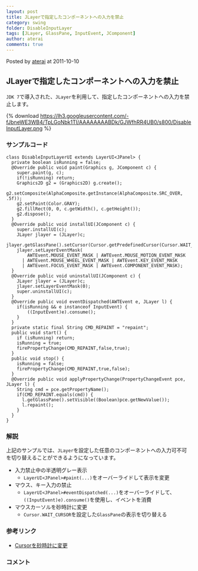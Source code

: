 ```yaml
---
layout: post
title: JLayerで指定したコンポーネントへの入力を禁止
category: swing
folder: DisableInputLayer
tags: [JLayer, GlassPane, InputEvent, JComponent]
author: aterai
comments: true
---
```


Posted by [aterai](http://terai.xrea.jp/aterai.html) at 2011-10-10

## JLayerで指定したコンポーネントへの入力を禁止
`JDK 7`で導入された、`JLayer`を利用して、指定したコンポーネントへの入力を禁止します。


{% download https://lh3.googleusercontent.com/-fJbneWE3WB4/TpLGoNbk1TI/AAAAAAAABDk/GJWfhRR4UB0/s800/DisableInputLayer.png %}

### サンプルコード
<pre class="prettyprint"><code>class DisableInputLayerUI extends LayerUI&lt;JPanel&gt; {
  private boolean isRunning = false;
  @Override public void paint(Graphics g, JComponent c) {
    super.paint(g, c);
    if(!isRunning) return;
    Graphics2D g2 = (Graphics2D) g.create();
    g2.setComposite(AlphaComposite.getInstance(AlphaComposite.SRC_OVER, .5f));
    g2.setPaint(Color.GRAY);
    g2.fillRect(0, 0, c.getWidth(), c.getHeight());
    g2.dispose();
  }
  @Override public void installUI(JComponent c) {
    super.installUI(c);
    JLayer jlayer = (JLayer)c;
    jlayer.getGlassPane().setCursor(Cursor.getPredefinedCursor(Cursor.WAIT_CURSOR));
    jlayer.setLayerEventMask(
        AWTEvent.MOUSE_EVENT_MASK | AWTEvent.MOUSE_MOTION_EVENT_MASK
      | AWTEvent.MOUSE_WHEEL_EVENT_MASK | AWTEvent.KEY_EVENT_MASK
      | AWTEvent.FOCUS_EVENT_MASK | AWTEvent.COMPONENT_EVENT_MASK);
  }
  @Override public void uninstallUI(JComponent c) {
    JLayer jlayer = (JLayer)c;
    jlayer.setLayerEventMask(0);
    super.uninstallUI(c);
  }
  @Override public void eventDispatched(AWTEvent e, JLayer l) {
    if(isRunning &amp;&amp; e instanceof InputEvent) {
        ((InputEvent)e).consume();
    }
  }
  private static final String CMD_REPAINT = "repaint";
  public void start() {
    if (isRunning) return;
    isRunning = true;
    firePropertyChange(CMD_REPAINT,false,true);
  }
  public void stop() {
    isRunning = false;
    firePropertyChange(CMD_REPAINT,true,false);
  }
  @Override public void applyPropertyChange(PropertyChangeEvent pce, JLayer l) {
    String cmd = pce.getPropertyName();
    if(CMD_REPAINT.equals(cmd)) {
      l.getGlassPane().setVisible((Boolean)pce.getNewValue());
      l.repaint();
    }
  }
}
</code></pre>

### 解説
上記のサンプルでは、`JLayer`を設定した任意のコンポーネントへの入力可不可を切り替えることができるようになっています。

- 入力禁止中の半透明グレー表示
    - `LayerUI<JPanel>#paint(...)`をオーバーライドして表示を変更
- マウス、キー入力の禁止
    - `LayerUI<JPanel>#eventDispatched(...)`をオーバーライドして、`((InputEvent)e).consume()`を使用し、イベントを消費
- マウスカーソルを砂時計に変更
    - `Cursor.WAIT_CURSOR`を設定した`GlassPane`の表示を切り替える

<!-- dummy comment line for breaking list -->

### 参考リンク
- [Cursorを砂時計に変更](http://terai.xrea.jp/Swing/WaitCursor.html)

<!-- dummy comment line for breaking list -->

### コメント
